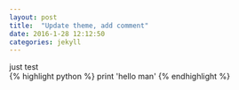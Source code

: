 ```yaml
---  
layout: post 
title:  "Update theme, add comment"  
date: 2016-1-28 12:12:50
categories: jekyll
---  
```


just test  
{% highlight python %}
    print 'hello man'
{% endhighlight %}
